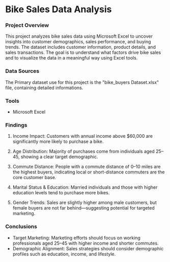 # Bike Sales Data Analysis

### Project Overview

This project analyzes bike sales data using Microsoft Excel to uncover insights into customer demographics, sales performance, and buying trends. The dataset includes customer information, product details, and sales transactions. The goal is to understand what factors drive bike sales and to visualize the data in a meaningful way using Excel tools.


### Data Sources

The Primary dataset use for this project is the "bike_buyers Dataset.xlsx" file, containing detailed informations.


### Tools

- Microsoft Excel


### Findings

1. Income Impact: Customers with annual income above $60,000 are significantly more likely to purchase a bike.

2. Age Distribution: Majority of purchases come from individuals aged 25–45, showing a clear target demographic.

3. Commute Distance: People with a commute distance of 0–10 miles are the highest buyers, indicating local or short-distance commuters are the core customer base.
      
4. Marital Status & Education: Married individuals and those with higher education levels tend to purchase more bikes.

5. Gender Trends: Sales are slightly higher among male customers, but female buyers are not far behind—suggesting potential for targeted marketing.


### Conclusions

- Target Marketing: Marketing efforts should focus on working professionals aged 25–45 with higher income and shorter commutes.
- Demographic Alignment: Sales strategies should consider demographic profiles such as education, income, and lifestyle.
















